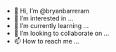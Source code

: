 - 👋 Hi, I’m @bryanbarreram
- 👀 I’m interested in ...
- 🌱 I’m currently learning ...
- 💞️ I’m looking to collaborate on ...
- 📫 How to reach me ...

<!---
bryanbarreram/bryanbarreram is a ✨ special ✨ repository because its `README.md` (this file) appears on your GitHub profile.
You can click the Preview link to take a look at your changes.
--->
